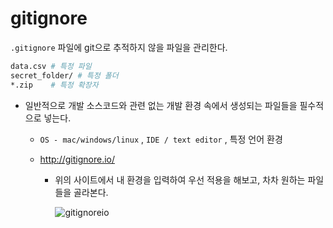 # gitignore

`.gitignore` 파일에 git으로 추적하지 않을 파일을 관리한다.

```bash
data.csv # 특정 파일
secret_folder/ # 특정 폴더
*.zip    # 특정 확장자
```

* 일반적으로 개발 소스코드와 관련 없는 개발 환경 속에서 생성되는 파일들을 필수적으로 넣는다.

  * `OS - mac/windows/linux` , `IDE / text editor` , 특정 언어 환경

  * http://gitignore.io/

    * 위의 사이트에서 내 환경을 입력하여 우선 적용을 해보고, 차차 원하는 파일들을 골라본다.

      ![gitignoreio](../image/gitignoreio.JPG)

